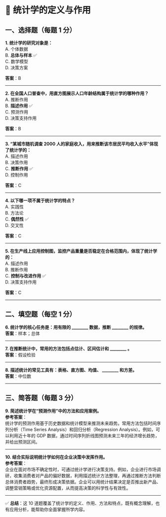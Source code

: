 # 📘 统计学的定义与作用

## 一、选择题（每题 1 分）  

**1. 统计学的研究对象是：**  
A. 个体数据  
B. **总体与样本** ✅  
C. 数学模型  
D. 决策方案  

**答案**：B  

---

**2. 在全国人口普查中，用直方图展示人口年龄结构属于统计学的哪种作用？**  
A. 推断作用  
B. **描述作用** ✅  
C. 预测作用  
D. 决策支持作用  

**答案**：B  

---

**3. “某城市随机调查 2000 人的家庭收入，用来推断该市居民平均收入水平”体现了统计学的：**  
A. 描述作用  
B. 决策作用  
C. **推断作用** ✅  
D. 控制作用 

**答案**：C  

---

**4. 以下哪一项不属于统计学的特点？**  
A. 实践性   
B. 方法论    
C. **偶然性** ✅  
D. 交叉性  

**答案**：C  

---

**5. 在生产线上应用控制图，监控产品重量是否稳定在合格范围内，体现了统计学的：**  
A. 描述作用  
B. 推断作用  
C. **控制与改进作用** ✅  
D. 决策支持作用  

**答案**：C  

---

## 二、填空题（每空 1 分）

**6. 统计学的核心任务是：用有限的 \_\_\_\_\_\_\_\_ 数据，推断 \_\_\_\_\_\_\_\_ 的规律。**  
**答案**：样本；总体  

---

**7. 在推断统计中，常用的方法包括点估计、区间估计和 \_\_\_\_\_\_\_\_ 。**  
**答案**：假设检验  

---

**8. 描述统计的常见工具有：表格、直方图、均值、 \_\_\_\_\_\_\_\_ 和方差。**  
**答案**：中位数  

---

## 三、简答题（每题 3 分）

**9. 简述统计学在“预测作用”中的方法和应用案例。**  
**参考答案**：  
统计学的预测作用基于历史数据和统计模型来推测未来趋势。常用方法包括时间序列分析（Time Series Analysis）和回归分析（Regression Analysis）。例如，可以利用近十年的 GDP 数据，通过时间序列折线图预测未来三年的经济增长趋势，并给出预测区间。  

---

**10. 结合实际说明统计学如何在企业决策中发挥作用。**  
**参考答案**：  
企业在面对市场不确定性时，可通过统计学进行决策支持。例如，企业进行市场调研，收集消费者对产品的偏好数据，利用描述统计方法整理，再通过推断方法判断总体消费者趋势，最终形成决策依据。企业可以用统计结果决定是否推出新产品、调整营销策略或优化资源配置，从而提高决策的科学性与有效性。  

---

✅ **总结**：这 10 道题覆盖了统计学的定义、作用、方法和特点，既有概念理解，也有应用分析，能帮助你全面掌握所学内容。  


